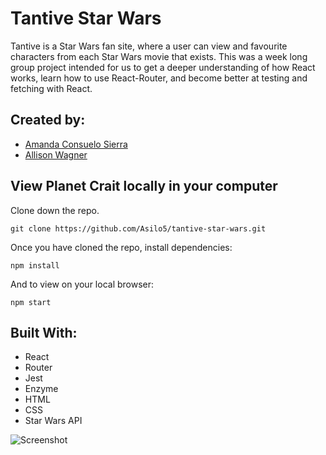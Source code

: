 # Tantive Star Wars

Tantive is a Star Wars fan site, where a user can view and favourite characters from each Star Wars movie that exists. This was a week long group project intended for us to get a deeper understanding of how React works, learn how to use React-Router, and become better at testing and fetching with React.

## Created by:

- [Amanda Consuelo Sierra](https://github.com/Asilo5)
- [Allison Wagner](https://github.com/allisonjw)

## View Planet Crait locally in your computer

Clone down the repo.

``git clone https://github.com/Asilo5/tantive-star-wars.git``

Once you have cloned the repo, install dependencies:

``npm install``

And to view on your local browser:

``npm start``

## Built With:
- React
- Router
- Jest
- Enzyme
- HTML
- CSS
- Star Wars API

![Screenshot]()
